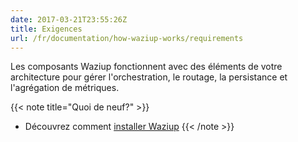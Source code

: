 ```yaml
---
date: 2017-03-21T23:55:26Z
title: Exigences
url: /fr/documentation/how-waziup-works/requirements
---
```


Les composants Waziup fonctionnent avec des éléments de votre architecture pour gérer l'orchestration, le routage, la persistance et l'agrégation de métriques.

{{< note title="Quoi de neuf?" >}}
* Découvrez comment [installer Waziup](/fr/documentation/installation)
{{< /note >}}

